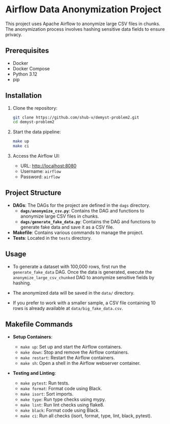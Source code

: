 # Airflow Data Anonymization Project

This project uses Apache Airflow to anonymize large CSV files in chunks. The anonymization process involves hashing sensitive data fields to ensure privacy.

## Prerequisites

- Docker
- Docker Compose
- Python 3.12
- pip

## Installation

1. Clone the repository:
    ```sh
    git clone https://github.com/shub-v/demyst-problem2.git
    cd demyst-problem2
    ```

2. Start the data pipeline:
    ```sh
    make up
    make ci
    ```

3. Access the Airflow UI:
    - URL: [http://localhost:8080](http://localhost:8080)
    - Username: `airflow`
    - Password: `airflow`

## Project Structure

- **DAGs**: The DAGs for the project are defined in the `dags` directory.
  - **`dags/anonymize_csv.py`**: Contains the DAG and functions to anonymize large CSV files in chunks.
  - **`dags/generate_fake_data.py`**: Contains the DAG and functions to generate fake data and save it as a CSV file.
- **Makefile**: Contains various commands to manage the project.
- **Tests**: Located in the `tests` directory.

## Usage

- To generate a dataset with 100,000 rows, first run the `generate_fake_data` DAG. Once the data is generated, execute the `anonymize_large_csv_chunked` DAG to anonymize sensitive fields by hashing.
- The anonymized data will be saved in the `data/` directory.

- If you prefer to work with a smaller sample, a CSV file containing 10 rows is already available at `data/big_fake_data.csv`.

## Makefile Commands

- **Setup Containers**:
    - `make up`: Set up and start the Airflow containers.
    - `make down`: Stop and remove the Airflow containers.
    - `make restart`: Restart the Airflow containers.
    - `make sh`: Open a shell in the Airflow webserver container.


- **Testing and Linting**:
    - `make pytest`: Run tests.
    - `make format`: Format code using Black.
    - `make isort`: Sort imports.
    - `make type`: Run type checks using mypy.
    - `make lint`: Run lint checks using flake8.
    - `make black`: Format code using Black.
    - `make ci`: Run all checks (isort, format, type, lint, black, pytest).
